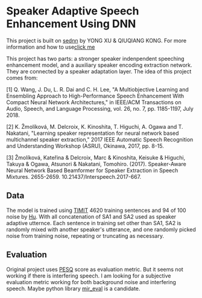 # Speaker Adaptive Speech Enhancement Using DNN
This project is built on [sednn](https://github.com/yongxuUSTC/sednn/issues) by YONG XU & QIUQIANG KONG. For more information and how to use[click me](README_old.md)

This project has two parts: a stronger speaker indenpendent speeching enhancement model, and a auxiliary speaker encoding extraction network. They are connected by a speaker adaptation layer. The idea of this project comes from:

[1] Q. Wang, J. Du, L. R. Dai and C. H. Lee, "A Multiobjective Learning and Ensembling Approach to High-Performance Speech Enhancement With Compact Neural Network Architectures," in IEEE/ACM Transactions on Audio, Speech, and Language Processing, vol. 26, no. 7, pp. 1185-1197, July 2018.

[2] K. Žmolíková, M. Delcroix, K. Kinoshita, T. Higuchi, A. Ogawa and T. Nakatani, "Learning speaker representation for neural network based multichannel speaker extraction," 2017 IEEE Automatic Speech Recognition and Understanding Workshop (ASRU), Okinawa, 2017, pp. 8-15.

[3] Žmolíková, Kateřina & Delcroix, Marc & Kinoshita, Keisuke & Higuchi, Takuya & Ogawa, Atsunori & Nakatani, Tomohiro. (2017). Speaker-Aware Neural Network Based Beamformer for Speaker Extraction in Speech Mixtures. 2655-2659. 10.21437/Interspeech.2017-667. 

## Data
The model is trained using [TIMIT](http://academictorrents.com/details/34e2b78745138186976cbc27939b1b34d18bd5b3) 4620 training sentences and 94 of 100 noise by [Hu](http://web.cse.ohio-state.edu/pnl/corpus/HuNonspeech/HuCorpus.html). With all concatenation of SA1 and SA2 used as speaker adaptive utternce. Each sentence in training set other than SA1, SA2 is randomly mixed with another speaker's utterance, and one randomly picked noise from training noise, repeating or truncating as necessary.

## Evaluation
Original project uses [PESQ](https://www.itu.int/rec/T-REC-P.862-200102-I/en) score as evaluation metric. But it seems not working if there is interfering speech. I am looking for a subjective evaluation metric working for both background noise and interfering speech. Maybe python library [mir_eval]((https://www.itu.int/rec/T-REC-P.862-200102-I/en)) is a candidate.
